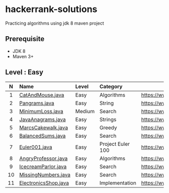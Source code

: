 # hackerrank-solutions
Practicing algorithms using jdk 8 maven project

## Prerequisite
* JDK 8
* Maven 3+

## Level : Easy

| N| Name | Level |  Category |Link|
| :-------------: |:-------------|:-------------|:-------------|-------|
| 1 |[CatAndMouse.java](src/main/java/org/fouda/solutions/CatAndMouse.java)|Easy|Algorithms|https://www.hackerrank.com/challenges/cats-and-a-mouse/problem|
| 2 |[Pangrams.java](src/main/java/org/fouda/solutions/Pangrams.java)|Easy|String|https://www.hackerrank.com/challenges/pangrams/problem|
| 3 |[MinimumLoss.java](src/main/java/org/fouda/solutions/MinimumLoss.java)|Medium|Search|https://www.hackerrank.com/challenges/minimum-loss/problem|
| 4 |[JavaAnagrams.java](src/main/java/org/fouda/solutions/JavaAnagrams.java)|Easy|Strings|https://www.hackerrank.com/challenges/java-anagrams/problem|
| 5 |[MarcsCakewalk.java](src/main/java/org/fouda/solutions/MarcsCakewalk.java)|Easy|Greedy|https://www.hackerrank.com/challenges/marcs-cakewalk/problem|
| 6 |[BalancedSums.java](src/main/java/org/fouda/solutions/BalancedSums.java)|Easy|Search|https://www.hackerrank.com/challenges/sherlock-and-array/problem|
| 7 |[Euler001.java](src/main/java/org/fouda/solutions/euler/Euler001.java)|Easy|Project Euler 100|https://www.hackerrank.com/contests/projecteuler/challenges/euler001/problem|
| 8 |[AngryProfessor.java](src/main/java/org/fouda/solutions/AngryProfessor.java)|Easy|Algorithms|https://www.hackerrank.com/challenges/angry-professor/problem|
| 9 |[IcecreamParlor.java](src/main/java/org/fouda/solutions/IcecreamParlor.java)|Easy|Search|https://www.hackerrank.com/challenges/icecream-parlor/problem|
|10 |[MissingNumbers.java](src/main/java/org/fouda/solutions/MissingNumbers.java)|Easy|Search|https://www.hackerrank.com/challenges/missing-numbers/problem|
|11 |[ElectronicsShop.java](src/main/java/org/fouda/solutions/ElectronicsShop.java)|Easy|Implementation|https://www.hackerrank.com/challenges/electronics-shop/problem|
